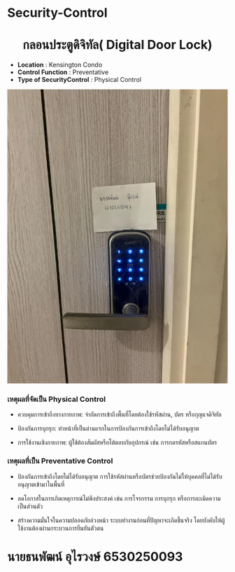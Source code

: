 # Security-Control

<center><h1>กลอนประตูดิจิทัล( Digital Door Lock)</h1></center> 


- **Location** : Kensington Condo
- **Control Function** : Preventative
- **Type of SecurityControl** : Physical Control

![picture1](image/DigitalDoorLock.jpg)

<h3>เหตุผลที่จัดเป็น Physical Control</h3>
	
  - ควบคุมการเข้าถึงทางกายภาพ: จำกัดการเข้าถึงพื้นที่โดยต้องใช้รหัสผ่าน, บัตร หรือกุญแจดิจิทัล
	
  - ป้องกันการบุกรุก: ทำหน้าที่เป็นด่านแรกในการป้องกันการเข้าถึงโดยไม่ได้รับอนุญาต
	
  - การใช้งานเชิงกายภาพ: ผู้ใช้ต้องสัมผัสหรือโต้ตอบกับอุปกรณ์ เช่น การกดรหัสหรือสแกนบัตร

<h3>เหตุผลที่เป็น Preventative Control</h3>
	
  - ป้องกันการเข้าถึงโดยไม่ได้รับอนุญาต
  การใช้รหัสผ่านหรือบัตรช่วยป้องกันไม่ให้บุคคลที่ไม่ได้รับอนุญาตเข้ามาในพื้นที่
	
  - ลดโอกาสในการเกิดเหตุการณ์ไม่พึงประสงค์
  เช่น การโจรกรรม การบุกรุก หรือการละเมิดความเป็นส่วนตัว
	
  - สร้างความมั่นใจในความปลอดภัยล่วงหน้า
  ระบบทำงานก่อนที่ปัญหาจะเกิดขึ้นจริง โดยบังคับให้ผู้ใช้งานต้องผ่านกระบวนการยืนยันตัวตน

<h1>นายธนพัฒน์ อุไรวงษ์ 6530250093</h1>
